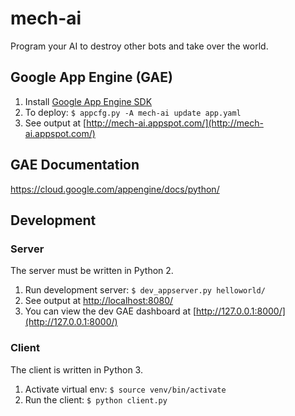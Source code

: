 # mech-ai

Program your AI to destroy other bots and take over the world.

## Google App Engine (GAE)

1. Install [Google App Engine SDK](https://cloud.google.com/appengine/downloads)
2. To deploy: `$ appcfg.py -A mech-ai update app.yaml`
3. See output at [http://mech-ai.appspot.com/](http://mech-ai.appspot.com/)

## GAE Documentation

https://cloud.google.com/appengine/docs/python/

## Development

### Server

The server must be written in Python 2.

1. Run development server: `$ dev_appserver.py helloworld/`
2. See output at [http://localhost:8080/](http://localhost:8080/)
3. You can view the dev GAE dashboard at [http://127.0.0.1:8000/](http://127.0.0.1:8000/)

### Client

The client is written in Python 3.

1. Activate virtual env: `$ source venv/bin/activate`
2. Run the client: `$ python client.py`
